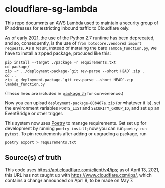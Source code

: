 cloudflare-sg-lambda
====================

This repo documents an AWS Lambda used to maintain a security group
of IP addresses for restricting inbound traffic to Cloudflare only.

As of early 2021, the use of the Python 2.7 runtime has been
deprecated, and so, consequently, is the use of `from
botocore.vendored import requests`. As a result, instead of installing
the bare `lambda_function.py`, we have to install a zipped package,
produced like this:

    pip install --target ./package -r requirements.txt
    cd package/
    zip -r ../deployment-package-`git rev-parse --short HEAD`.zip .
    cd ..
    zip -g deployment-package-`git rev-parse --short HEAD`.zip lambda_function.py

(These lines are included in [package.sh](package.sh) for convenience.)

Now you can upload `deployment-package-80b467a.zip` (or whatever it
is), set the environment variables `PORTS_LIST` and
`SECURITY_GROUP_ID`, and set up an EventBridge or other trigger.

This system now uses [Poetry](https://python-poetry.org/) to manage
requirements. Get set up for development by running `poetry install`;
now you can run `poetry run pytest`. To pin requirements after adding
or upgrading a package, run

    poetry export > requirements.txt

Source(s) of truth
------------------

This code uses https://api.cloudflare.com/client/v4/ips; as of April
13, 2021, this URL has not caught up with
https://www.cloudflare.com/ips/, which contains a change announced on
April 8, to be made on May 7. 
